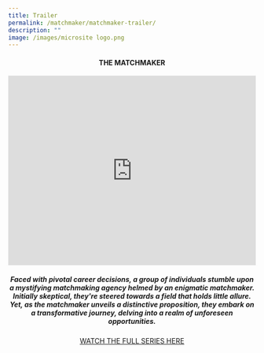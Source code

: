 ```yaml
---
title: Trailer
permalink: /matchmaker/matchmaker-trailer/
description: ""
image: /images/microsite logo.png
---
```

#### <p></p><center>THE MATCHMAKER</center><p></p>

<iframe allowfullscreen="" allow="accelerometer; autoplay; clipboard-write; encrypted-media; gyroscope; picture-in-picture; web-share" frameborder="0" title="YouTube video player" src="https://www.youtube.com/embed/1rbu6PWARtw?si=dDuz8BSxvPsLGLPx" height="385" width="100%"></iframe>

##### <p></p><center>Faced with pivotal career decisions, a group of individuals stumble upon a mystifying matchmaking agency helmed by an enigmatic matchmaker. Initially skeptical, they're steered towards a field that holds little allure. Yet, as the matchmaker unveils a distinctive proposition, they embark on a transformative journey, delving into a realm of unforeseen opportunities.</center><p></p>
	
[<p></p><center>WATCH THE FULL SERIES HERE]()</center>